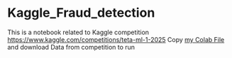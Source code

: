 # Kaggle_Fraud_detection

This is a notebook related to Kaggle competition https://www.kaggle.com/competitions/teta-ml-1-2025
Copy [my Colab File](https://colab.research.google.com/drive/1Je1ze0ulWILR86e9_LeMo9BqYTOJus8d?usp=sharing) and download Data from competition to run 

